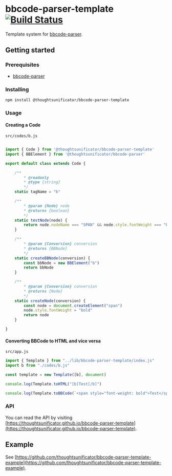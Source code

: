 # bbcode-parser-template [![Build Status](https://travis-ci.com/thoughtsunificator/bbcode-parser-template.svg?branch=master)](https://travis-ci.com/thoughtsunificator/bbcode-parser-template)

Template system for [bbcode-parser](https://github.com/thoughtsunificator/bbcode-parser).

## Getting started

### Prerequisites

- [bbcode-parser](https://github.com/thoughtsunificator/bbcode-parser)

### Installing

``npm install @thoughtsunificator/bbcode-parser-template``

### Usage

#### Creating a Code

``src/codes/b.js``
```javascript

import { Code } from '@thoughtsunificator/bbcode-parser-template'
import { BBElement } from '@thoughtsunificator/bbcode-parser'

export default class extends Code {

	/**
		* @readonly
		* @type {string}
		*/
	static tagName = "b"

	/**
		* @param {Node} node
		* @returns {boolean}
		*/
	static testNode(node) {
		return node.nodeName === "SPAN" && node.style.fontWeight === "bold"
	}

	/**
		* @param {Conversion} conversion
		* @returns {BBNode}
		*/
	static createBBNode(conversion) {
		const bbNode = new BBElement("b")
		return bbNode
	}

	/**
		* @param {Conversion} conversion
		* @returns {Node}
		*/
	static createNode(conversion) {
		const node = document.createElement("span")
		node.style.fontWeight = "bold"
		return node
	}

}
```

#### Converting BBCode to HTML and vice versa 

``src/app.js``
```javascript
import { Template } from "../lib/bbcode-parser-template/index.js"
import b from "./codes/b.js"

const template = new Template([b], document)

console.log(Template.toHTML("[b]Test[/b]")

console.log(Template.toBBCode(`<span style="font-weight: bold">Test</span>`)

```

### API

You can read the API by visiting [https://thoughtsunificator.github.io/bbcode-parser-template](https://thoughtsunificator.github.io/bbcode-parser-template).

## Example

See [https://github.com/thoughtsunificator/bbcode-parser-template-example](https://github.com/thoughtsunificator/bbcode-parser-template-example).
